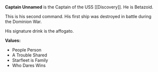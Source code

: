 **Captain Unnamed** is the Captain of the USS [[Discovery]]. He is Betazoid.

This is his second command. His first ship was destroyed in battle during the Dominion War.

His signature drink is the affogato.

**Values:**
- People Person
- A Trouble Shared
- Starfleet is Family
- Who Dares Wins